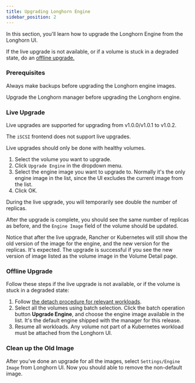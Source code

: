 ```yaml
---
title: Upgrading Longhorn Engine
sidebar_position: 2
---
```


In this section, you'll learn how to upgrade the Longhorn Engine from the Longhorn UI.

If the live upgrade is not available, or if a volume is stuck in a degraded state, do an [offline upgrade.](#offline-upgrade)

### Prerequisites

Always make backups before upgrading the Longhorn engine images.

Upgrade the Longhorn manager before upgrading the Longhorn engine.

### Live Upgrade

Live upgrades are supported for upgrading from v1.0.0/v1.0.1 to v1.0.2.

The `iSCSI` frontend does not support live upgrades.

Live upgrades should only be done with healthy volumes.

1. Select the volume you want to upgrade.
2. Click `Upgrade Engine` in the dropdown menu.
3. Select the engine image you want to upgrade to. Normally it's the only engine image in the list, since the UI excludes the current image from the list.
4. Click OK.

During the live upgrade, you will temporarily see double the number of replicas.

After the upgrade is complete, you should see the same number of replicas as before, and the `Engine Image` field of the volume should be updated.

Notice that after the live upgrade, Rancher or Kubernetes will still show the old version of the image for the engine, and the new version for the replicas. It's expected. The upgrade is successful if you see the new version of image listed as the volume image in the Volume Detail page.

### Offline Upgrade

Follow these steps if the live upgrade is not available, or if the volume is stuck in a degraded state:

1. Follow [the detach procedure for relevant workloads](../../../volumes-and-nodes/detaching-volumes).
2. Select all the volumes using batch selection. Click the batch operation button **Upgrade Engine**, and choose the engine image available in the list. It's the default engine shipped with the manager for this release.
3. Resume all workloads. Any volume not part of a Kubernetes workload must be attached from the Longhorn UI.

### Clean up the Old Image

After you've done an upgrade for all the images, select `Settings/Engine Image` from Longhorn UI. Now you should able to remove the non-default image.
